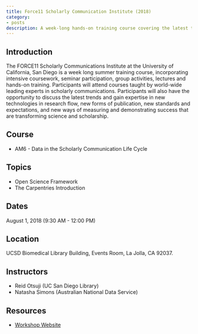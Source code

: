 ```yaml
---
title: Force11 Scholarly Communication Institute (2018)
category:
- posts
description: A week-long hands-on training course covering the latest trends surrounding research practices.
---
```


## Introduction
The FORCE11 Scholarly Communications Institute at the University of California, San Diego is a week long summer training course, incorporating intensive coursework, seminar participation, group activities, lectures and hands-on training. Participants will attend courses taught by world-wide leading experts in scholarly communications. Participants will also have the opportunity to discuss the latest trends and gain expertise in new technologies in research flow, new forms of publication, new standards and expectations, and new ways of measuring and demonstrating success that are transforming science and scholarship.

## Course

* AM6 - Data in the Scholarly Communication Life Cycle

## Topics

* Open Science Framework
* The Carpentries Introduction

## Dates
August 1, 2018 (9:30 AM - 12:00 PM)

## Location
UCSD Biomedical Library Building, Events Room, La Jolla, CA 92037.

## Instructors
* Reid Otsuji (UC San Diego Library)
* Natasha Simons (Australian National Data Service)

## Resources

* [Workshop Website](http://goo.gl/ZuBfcz)
